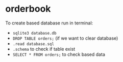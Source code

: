 # orderbook
To create based database run in terminal:
* `sqlite3 database.db`
* `DROP TABLE orders;` (if we want to clear database)
* `.read database.sql`
* `.schema` to check if table exist
* `SELECT * FROM orders;` to check based data
